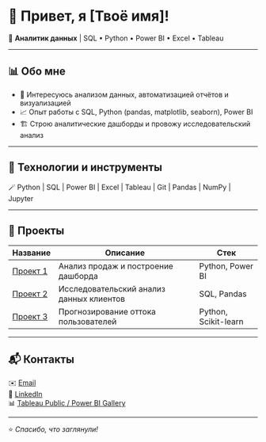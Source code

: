 # 👋 Привет, я [Твоё имя]!

🎯 **Аналитик данных** | SQL • Python • Power BI • Excel • Tableau  

---

## 📊 Обо мне
- 🧠 Интересуюсь анализом данных, автоматизацией отчётов и визуализацией  
- 📈 Опыт работы с SQL, Python (pandas, matplotlib, seaborn), Power BI  
- 🏗️ Строю аналитические дашборды и провожу исследовательский анализ  

---

## 🧰 Технологии и инструменты
🪄 Python | SQL | Power BI | Excel | Tableau | Git | Pandas | NumPy | Jupyter

---

## 📂 Проекты
| Название | Описание | Стек |
|-----------|-----------|------|
| [Проект 1](ссылка_на_репозиторий) | Анализ продаж и построение дашборда | Python, Power BI |
| [Проект 2](ссылка_на_репозиторий) | Исследовательский анализ данных клиентов | SQL, Pandas |
| [Проект 3](ссылка_на_репозиторий) | Прогнозирование оттока пользователей | Python, Scikit-learn |

---

## 📬 Контакты
✉️ [Email](mailto:твой@email)  
💼 [LinkedIn](https://linkedin.com/in/твой_профиль)  
📊 [Tableau Public / Power BI Gallery](ссылка)

---

⭐️ _Спасибо, что заглянули!_
